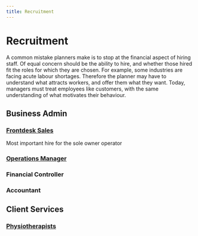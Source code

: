 ```yaml
---
title: Recruitment
---
```


# Recruitment

A common mistake planners make is to stop at the financial aspect of hiring staff. Of equal concern should be the ability to hire, and whether those hired fit the roles for which they are chosen. For example, some industries are facing acute labour shortages. Therefore the planner may have to understand what attracts workers, and offer them what they want. Today, managers must treat employees like customers, with the same understanding of what motivates their behaviour.

## Business Admin

### [Frontdesk Sales](./frontdesk-sales/)

Most important hire for the sole owner operator

### [Operations Manager](./operations-manager/)

### Financial Controller

### Accountant

## Client Services

### [Physiotherapists](./client-services/physiotherapists)
